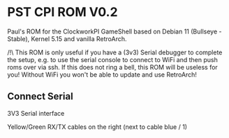 # PST CPI ROM V0.2

Paul's ROM for the ClockworkPI GameShell based on Debian 11 (Bullseye - Stable), Kernel 5.15 and vanilla RetroArch.

/!\ This ROM is only useful if you have a (3v3) Serial debugger to complete the setup, e.g. to use the serial console to connect to WiFi and then push roms over via ssh. If this does not ring a bell, this ROM will be useless for you! Without WiFi you won't be able to update and use RetroArch!


## Connect Serial

3V3 Serial interface

Yellow/Green RX/TX cables on the right (next to cable blue / 1)
